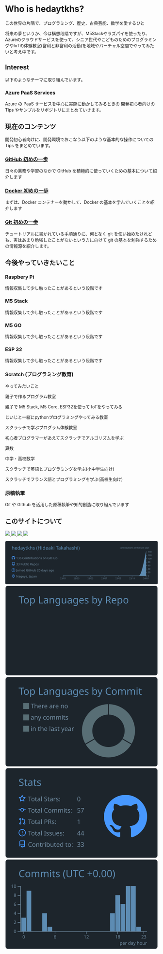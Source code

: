# Who is hedaytkhs?
この世界の片隅で、プログラミング、歴史、古典芸能、数学を愛するひと

将来の夢というか、今は構想段階ですが、M5Stackやラズパイを使ったり、Azureのクラウドサービスを使って、シニア世代やこどものためのプログラミングやIoTの体験教室(営利と非営利の活動)を地域やバーチャル空間でやってみたいと考え中です。

## Interest
以下のようなテーマに取り組んでいます。

### Azure PaaS Services
Azure の PaaS サービスを中心に実際に動かしてみるときの 開発初心者向けの Tips やサンプルをリポジトリにまとめていきます。

## 現在のコンテンツ
開発初心者向けに、開発環境でおこなう以下のような基本的な操作についての Tips をまとめています。

### [GitHub 初めの一歩](https://github.com/hedaytkhs/GitHubGetStarted)
日々の業務や学習のなかで GitHub を積極的に使っていくための基本について紹介します

### [Docker 初めの一歩](https://github.com/hedaytkhs/DockerGetStarted)
まずは、Docker コンテナーを動かして、Docker の基本を学んでいくことを紹介します

### [Git 初めの一歩](https://github.com/hedaytkhs/GitGetStarted)
チュートリアルに書かれている手順通りに、何となく git を使い始めたけれども、実はあまり勉強したことがないという方に向けて git の基本を勉強するための情報源を紹介します。


## 今後やっていきたいこと

### Raspbery Pi
情報収集して少し触ったことがあるという段階です

### M5 Stack
情報収集して少し触ったことがあるという段階です

### M5 GO
情報収集して少し触ったことがあるという段階です

### ESP 32
情報収集して少し触ったことがあるという段階です

### Scratch (プログラミング教育)

やってみたいこと

親子で作るプログラム教室

親子で M5 Stack, M5 Core, ESP32を使って IoTをやってみる

じいじと一緒にpythonプログラミングやってみる教室

スクラッチで学ぶプログラム体験教室

初心者プログラマーがあえてスクラッチでアルゴリズムを学ぶ

算数

中学・高校数学

スクラッチで英語とプログラミングを学ぶ(小中学生向け)

スクラッチでフランス語とプログラミングを学ぶ(高校生向け)


### 原稿執筆
Git や Github を活用した原稿執筆や知的創造に取り組んでいます

## このサイトについて

 <p align="left">
  <a href="https://github.com/hedaytkhs">
    <img height="20" src="https://komarev.com/ghpvc/?username=hedaytkhs" />
  </a>
  <a href="https://github.com/hedaytkhs">
    <img height="20" src="https://img.shields.io/github/followers/hedaytkhs?label=follow&logo=github&style=flat" />
  </a>
  <a href="http://qiita.com/hedaytkhs">
    <img height="20" src="https://qiita-badge.apiapi.app/s/hedaytkhs/posts.svg" />
  </a>
  <a href="http://qiita.com/hedaytkhs">
    <img height="20" src="https://qiita-badge.apiapi.app/s/hedaytkhs/contributions.svg" />
  </a>
</p>

[![](https://raw.githubusercontent.com/hedaytkhs/github-profile-summary-cards/master/profile-summary-card-output/city_lights/0-profile-details.svg)](https://github.com/vn7n24fzkq/github-profile-summary-cards)
[![](https://raw.githubusercontent.com/hedaytkhs/github-profile-summary-cards/master/profile-summary-card-output/city_lights/1-repos-per-language.svg)](https://github.com/vn7n24fzkq/github-profile-summary-cards) [![](https://raw.githubusercontent.com/hedaytkhs/github-profile-summary-cards/master/profile-summary-card-output/city_lights/2-most-commit-language.svg)](https://github.com/vn7n24fzkq/github-profile-summary-cards)
[![](https://raw.githubusercontent.com/hedaytkhs/github-profile-summary-cards/master/profile-summary-card-output/city_lights/3-stats.svg)](https://github.com/vn7n24fzkq/github-profile-summary-cards) [![](https://raw.githubusercontent.com/hedaytkhs/github-profile-summary-cards/master/profile-summary-card-output/city_lights/4-productive-time.svg)](https://github.com/vn7n24fzkq/github-profile-summary-cards)
